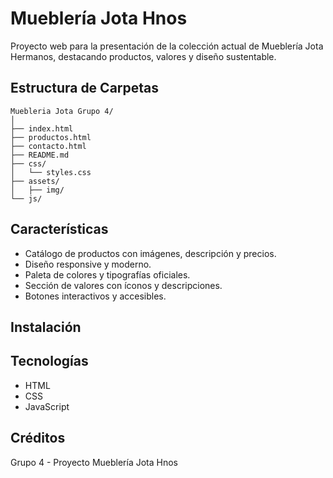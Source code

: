 # Mueblería Jota Hnos

Proyecto web para la presentación de la colección actual de Mueblería Jota Hermanos, destacando productos, valores y diseño sustentable.


## Estructura de Carpetas

```
Muebleria Jota Grupo 4/
│
├── index.html
├── productos.html
├── contacto.html
├── README.md
├── css/
│   └── styles.css
├── assets/
│   ├── img/
└── js/
```

## Características

- Catálogo de productos con imágenes, descripción y precios.
- Diseño responsive y moderno.
- Paleta de colores y tipografías oficiales.
- Sección de valores con íconos y descripciones.
- Botones interactivos y accesibles.

## Instalación

## Tecnologías

- HTML
- CSS
- JavaScript


## Créditos

Grupo 4 - Proyecto Mueblería Jota Hnos
